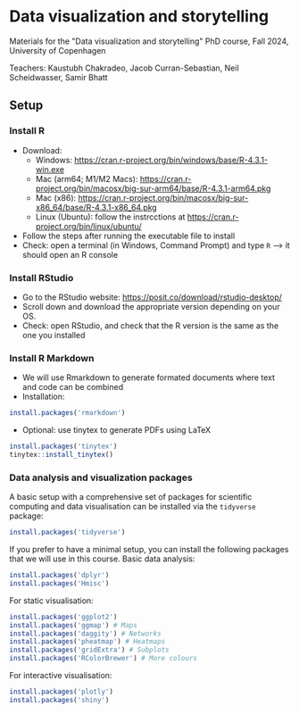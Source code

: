 # Data visualization and storytelling

Materials for the "Data visualization and storytelling" PhD course, Fall 2024, University of Copenhagen

Teachers: Kaustubh Chakradeo, Jacob Curran-Sebastian, Neil Scheidwasser, Samir Bhatt

## Setup

### Install R

* Download:
  * Windows: <https://cran.r-project.org/bin/windows/base/R-4.3.1-win.exe>
  * Mac (arm64; M1/M2 Macs): <https://cran.r-project.org/bin/macosx/big-sur-arm64/base/R-4.3.1-arm64.pkg>
  * Mac (x86): <https://cran.r-project.org/bin/macosx/big-sur-x86_64/base/R-4.3.1-x86_64.pkg>
  * Linux (Ubuntu): follow the instrcctions at <https://cran.r-project.org/bin/linux/ubuntu/>
* Follow the steps after running the executable file to install
* Check: open a terminal (in Windows, Command Prompt) and type ```R``` --> it should open an R console

### Install RStudio

* Go to the RStudio website: <https://posit.co/download/rstudio-desktop/>
* Scroll down and download the appropriate version depending on your OS.
* Check: open RStudio, and check that the R version is the same as the one you installed

### Install R Markdown

* We will use Rmarkdown to generate formated documents where text and code can be combined
* Installation:

```R
install.packages('rmarkdown')
```

* Optional: use tinytex to generate PDFs using LaTeX

```R
install.packages('tinytex')
tinytex::install_tinytex()
```

### Data analysis and visualization packages

A basic setup with a comprehensive set of packages for scientific computing and data visualisation can be installed via the ```tidyverse``` package:

```R
install.packages('tidyverse')
```

If you prefer to have a minimal setup, you can install the following packages that we will use in this course.
Basic data analysis:

```R
install.packages('dplyr')
install.packages('Hmisc')
```

For static visualisation:

```R
install.packages('ggplot2')
install.packages('ggmap') # Maps
install.packages('daggity') # Networks
install.packages('pheatmap') # Heatmaps
install.packages('gridExtra') # Subplots
install.packages('RColorBrewer') # More colours
```

For interactive visualisation:

```R
install.packages('plotly')
install.packages('shiny')
```
